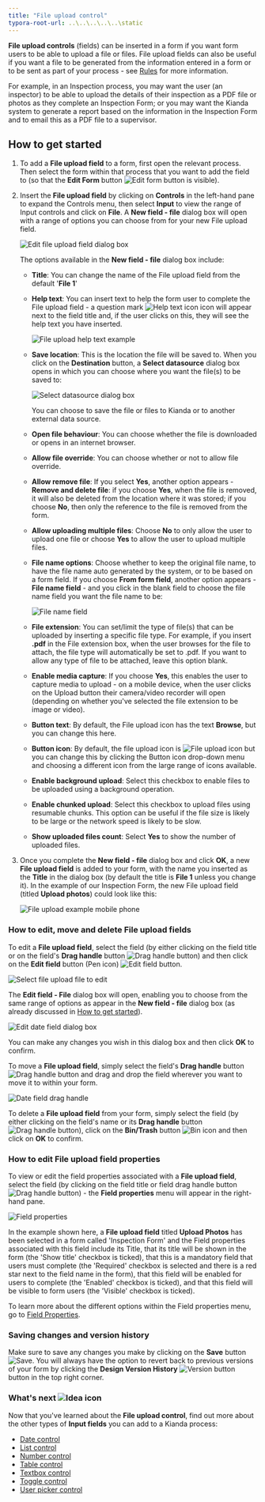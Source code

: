 ```yaml
---
title: "File upload control"
typora-root-url: ..\..\..\..\..\static
---
```


**File upload controls** (fields) can be inserted in a form if you want form users to be able to upload a file or files. File upload fields can also be useful if you want a file to be generated from the information entered in a form or to be sent as part of your process - see [Rules](/docs/platform/rules/) for more information. 

For example, in an Inspection process, you may want the user (an inspector) to be able to upload the details of their inspection as a PDF file or photos as they complete an Inspection Form; or you may want the Kianda system to generate a report based on the information in the Inspection Form and to email this as a PDF file to a supervisor.

## How to get started

1. To add a **File upload field** to a form, first open the relevant process. Then select the form within that process that you want to add the field to (so that the **Edit Form** button ![Edit form button](/images/penicon.png) is visible). 

2. Insert the **File upload field** by clicking on **Controls** in the left-hand pane to expand the Controls menu, then select **Input** to view the range of Input controls and click on **File**. A **New field - file** dialog box will open with a range of options you can choose from for your new File upload field.

   ![Edit file upload field dialog box](/images/New_File_Field_dialog_box.jpg)

   The options available in the **New field - file** dialog box include:

   - **Title**: You can change the name of the File upload field from the default '**File 1**'
   - **Help text**: You can insert text to help the form user to complete the File upload field - a question mark ![Help text icon](/images/Help_icon.jpg) icon will appear next to the field title and, if the user clicks on this, they will see the help text you have inserted.

   		![File upload help text example](/images/File_Upload_Help_Text.jpg)

   - **Save location**: This is the location the file will be saved to. When you click on the **Destination** button, a **Select datasource** dialog box opens in which you can choose where you want the file(s) to be saved to:

     ![Select datasource dialog box](/images/File_Upload_Select_Datasource.jpg)

     You can choose to save the file or files to Kianda or to another external data source.

   - **Open file behaviour**: You can choose whether the file is downloaded or opens in an internet browser.

   - **Allow file override**: You can choose whether or not to allow file override.

   - **Allow remove file**: If you select **Yes**, another option appears - **Remove and delete file**: if you choose **Yes**, when the file is removed, it will also be deleted from the location where it was stored; if you choose **No**, then only the reference to the file is removed from the form.

   - **Allow uploading multiple files**: Choose **No** to only allow the user to upload one file or choose **Yes** to allow the user to upload multiple files.

   - **File name options**: Choose whether to keep the original file name, to have the file name auto generated by the system, or to be based on a form field. If you choose **From form field**, another option appears - **File name field** - and you click in the blank field to choose the file name field you want the file name to be:

     ![File name field](/images/File_Name_Field.jpg)

   - **File extension**: You can set/limit the type of file(s) that can be uploaded by inserting a specific file type. For example, if you insert **.pdf** in the File extension box, when the user browses for the file to attach, the file type will automatically be set to .pdf. If you want to allow any type of file to be attached, leave this option blank.

   - **Enable media capture**: If you choose **Yes**, this enables the user to capture media to upload - on a mobile device, when the user clicks on the Upload button their camera/video recorder will open (depending on whether you've selected the file extension to be image or video).

   - **Button text**: By default, the File upload icon has the text **Browse**, but you can change this here.

   - **Button icon**: By default, the file upload icon is ![File upload icon](/images/File_Upload_Icon.jpg) but you can change this by clicking the Button icon drop-down menu and choosing a different icon from the large range of icons available.

   - **Enable background upload**: Select this checkbox to enable files to be uploaded using a background operation.

   - **Enable chunked upload**: Select this checkbox to upload files using resumable chunks. This option can be useful if the file size is likely to be large or the network speed is likely to be slow.

   - **Show uploaded files count**: Select **Yes** to show the number of uploaded files.

   

3. Once you complete the **New field - file** dialog box and click **OK**, a new **File upload field** is added to your form, with the name you inserted as the **Title** in the dialog box (by default the title is **File 1** unless you change it). In the example of our Inspection Form, the new File upload field (titled **Upload photos**) could look like this:

	![File upload example mobile phone](/images/File_Upload_Example_Mobile.jpg)

### How to edit, move and delete File upload fields

To edit a **File upload field**, select the field (by either clicking on the field title or on the field's **Drag handle** button ![Drag handle button](/images/draghandlewhite_frame.png)) and then click on the **Edit field** button (Pen icon) ![Edit field button](/images/penicon.png). 

![Select file upload file to edit](/images/File_Upload_Edit.jpg)

The **Edit field - File** dialog box will open, enabling you to choose from the same range of options as appear in the **New field - file** dialog box (as already discussed in [How to get started](/docs/platform/controls/input/file-upload#how-to-get-started)).

![Edit date field dialog box](/images/File_Upload_Edit_Field_dialog_box.jpg)

You can make any changes you wish in this dialog box and then click **OK** to confirm. 

To move a **File upload field**, simply select the field's **Drag handle** button ![Drag handle button](/images/draghandlewhite_frame.png) and drag and drop the field wherever you want to move it to within your form.

![Date field drag handle](/images/Upload_File_Move_draghandle.jpg)

To delete a **File upload field** from your form, simply select the field (by either clicking on the field's name or its **Drag handle** button ![Drag handle button](/images/draghandlewhite_frame.png)), click on the **Bin/Trash** button ![Bin icon](/images/binicon.png) and then click on **OK** to confirm.

### How to edit File upload field properties ###
To view or edit the field properties associated with a **File upload field**, select the field (by clicking on the field title or field drag handle button ![Drag handle button](/images/draghandlewhite_frame.png)) - the **Field properties** menu will appear in the right-hand pane.

![Field properties](/images/File_Upload_Field_Properties.jpg)

In the example shown here, a **File upload field** titled **Upload Photos** has been selected in a form called 'Inspection Form' and the Field properties associated with this field include its Title, that its title will be shown in the form (the 'Show title' checkbox is ticked), that this is a mandatory field that users must complete (the 'Required' checkbox is selected and there is a red star next to the field name in the form), that this field will be enabled for users to complete (the 'Enabled' checkbox is ticked), and that this field will be visible to form users (the 'Visible' checkbox is ticked).

To learn more about the different options within the Field properties menu, go to [Field Properties](/docs/platform/controls/properties#field-properties).

### Saving changes and version history ###
Make sure to save any changes you make by clicking on the **Save** button ![Save](/images/saveprocess.png). You will always have the option to revert back to previous versions of your form by clicking the **Design Version History** ![Version button](/images/version8.png) button in the top right corner.



### What's next  ![Idea icon](/images/18.png) ###

Now that you've learned about the **File upload control**, find out more about the other types of **Input fields** you can add to a Kianda process:

- [Date control](/docs/platform/controls/input/date/)
- [List control](/docs/platform/controls/input/list/)
- [Number control](/docs/platform/controls/input/number/)
- [Table control](/docs/platform/controls/input/table/)
- [Textbox control](/docs/platform/controls/input/textbox/)
- [Toggle control](/docs/platform/controls/input/toggle/)
- [User picker control](/docs/platform/controls/input/user-picker/)